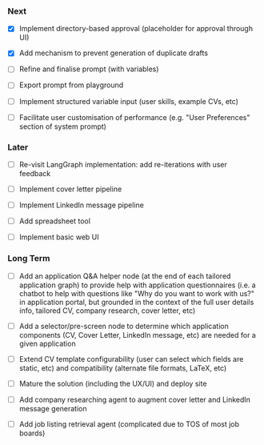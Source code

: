 ### Next

- [x] Implement directory-based approval (placeholder for approval through UI)

- [x] Add mechanism to prevent generation of duplicate drafts

- [ ] Refine and finalise prompt (with variables)

- [ ] Export prompt from playground

- [ ] Implement structured variable input (user skills, example CVs, etc)

- [ ] Facilitate user customisation of performance (e.g. "User Preferences" section of system prompt)

### Later

- [ ] Re-visit LangGraph implementation: add re-iterations with user feedback

- [ ] Implement cover letter pipeline

- [ ] Implement LinkedIn message pipeline

- [ ] Add spreadsheet tool

- [ ] Implement basic web UI

### Long Term

- [ ] Add an application Q&A helper node (at the end of each tailored application graph) to provide help with application questionnaires (i.e. a chatbot to help with questions like "Why do you want to work with us?" in application portal, but grounded in the context of the full user details info, tailored CV, company research, cover letter, etc)

- [ ] Add a selector/pre-screen node to determine which application components (CV, Cover Letter, LinkedIn message, etc) are needed for a given application

- [ ] Extend CV template configurability (user can select which fields are static, etc) and compatibility (alternate file formats, LaTeX, etc)

- [ ] Mature the solution (including the UX/UI) and deploy site

- [ ] Add company researching agent to augment cover letter and LinkedIn message generation

- [ ] Add job listing retrieval agent (complicated due to TOS of most job boards)